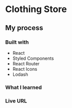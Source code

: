 # Clothing Store

## My process

### Built with

- React
- Styled Components
- React Router
- React Icons
- Lodash

### What I learned

### Live URL
